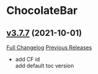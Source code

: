 # ChocolateBar

## [v3.7.7](https://github.com/Kiatra/ChocolateBar/tree/v3.7.7) (2021-10-01)
[Full Changelog](https://github.com/Kiatra/ChocolateBar/commits/v3.7.7) [Previous Releases](https://github.com/Kiatra/ChocolateBar/releases)

- add CF id  
    add default toc version  